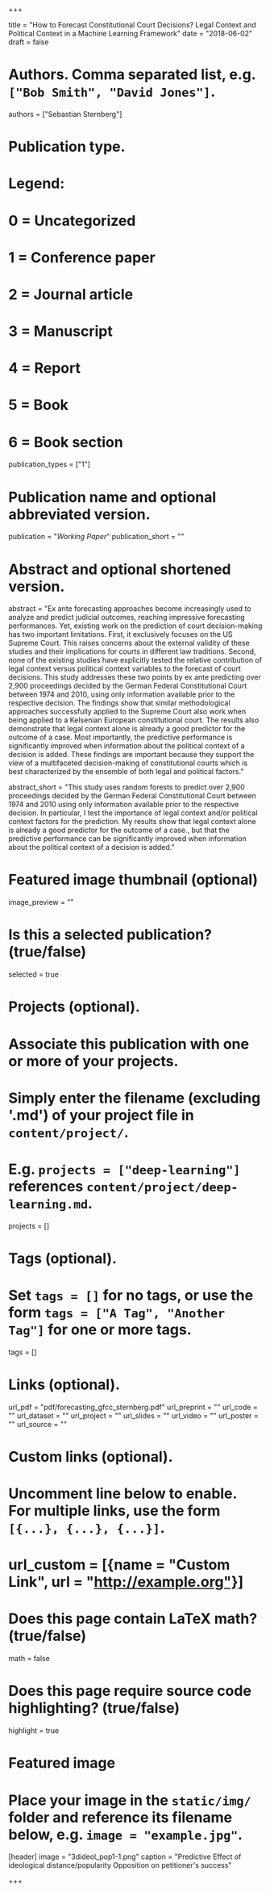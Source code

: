 +++

title = "How to Forecast Constitutional Court Decisions? Legal Context and Political Context in a Machine Learning Framework"
date = "2018-06-02"
draft = false

# Authors. Comma separated list, e.g. `["Bob Smith", "David Jones"]`.
authors = ["Sebastian Sternberg"]

# Publication type.
# Legend:
# 0 = Uncategorized
# 1 = Conference paper
# 2 = Journal article
# 3 = Manuscript
# 4 = Report
# 5 = Book
# 6 = Book section
publication_types = ["1"]

# Publication name and optional abbreviated version.
publication = "*Working Paper*"
publication_short = ""

# Abstract and optional shortened version.
abstract = "Ex ante forecasting approaches become increasingly used to analyze and predict judicial outcomes, reaching impressive forecasting performances. Yet, existing work on the prediction of court decision-making has two important limitations. First, it exclusively focuses on the US Supreme Court. This raises concerns about the external validity of these studies and their implications for courts in different law traditions. Second, none of the existing studies have explicitly tested the relative contribution of legal context versus political context variables to the forecast of court decisions. This study addresses these two points by ex ante predicting over 2,900 proceedings decided by the German Federal Constitutional Court between 1974 and 2010, using only information available prior to the respective decision. The findings show that similar methodological approaches successfully applied to the Supreme Court also work when being applied to a Kelsenian European constitutional court. The results also demonstrate that legal context alone is already a good predictor for the outcome of a case. Most importantly, the predictive performance is significantly improved when information about the political context of a decision is added. These findings are important because they support the view of a multifaceted decision-making of constitutional courts which is best characterized by the ensemble of both legal and political factors."

abstract_short = "This study uses random forests to predict over 2,900 proceedings decided by the German Federal Constitutional Court between 1974 and 2010 using only information available prior to the respective decision. In particular, I test the importance of legal context and/or political context factors for the prediction. My results show that legal context alone is already a good predictor for the outcome of a case., but that the predictive performance can be significantly improved when information about the political context of a decision is added."

# Featured image thumbnail (optional)
image_preview = ""

# Is this a selected publication? (true/false)
selected = true

# Projects (optional).
#   Associate this publication with one or more of your projects.
#   Simply enter the filename (excluding '.md') of your project file in `content/project/`.
#   E.g. `projects = ["deep-learning"]` references `content/project/deep-learning.md`.
projects = []

# Tags (optional).
#   Set `tags = []` for no tags, or use the form `tags = ["A Tag", "Another Tag"]` for one or more tags.
tags = []

# Links (optional).
url_pdf = "pdf/forecasting_gfcc_sternberg.pdf"
url_preprint = ""
url_code = ""
url_dataset = ""
url_project = ""
url_slides = ""
url_video = ""
url_poster = ""
url_source = ""

# Custom links (optional).
#   Uncomment line below to enable. For multiple links, use the form `[{...}, {...}, {...}]`.
# url_custom = [{name = "Custom Link", url = "http://example.org"}]

# Does this page contain LaTeX math? (true/false)
math = false

# Does this page require source code highlighting? (true/false)
highlight = true

# Featured image
# Place your image in the `static/img/` folder and reference its filename below, e.g. `image = "example.jpg"`.
[header]
image = "3dideol_pop1-1.png"
caption = "Predictive Effect of ideological distance/popularity Opposition on petitioner's success"

+++
